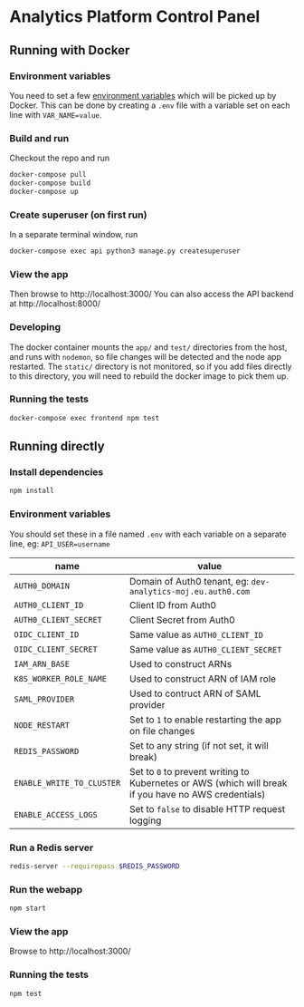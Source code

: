 # Analytics Platform Control Panel

## Running with Docker

### Environment variables
You need to set a few [environment variables](#env) which will be picked up by Docker. This can be done by creating a `.env` file with a variable set on each line with `VAR_NAME=value`.

### Build and run
Checkout the repo and run
```sh
docker-compose pull
docker-compose build
docker-compose up
```

### Create superuser (on first run)
In a separate terminal window, run
```sh
docker-compose exec api python3 manage.py createsuperuser
```

### View the app
Then browse to http://localhost:3000/
You can also access the API backend at http://localhost:8000/

### Developing
The docker container mounts the `app/` and `test/` directories from the host, and runs with `nodemon`, so file changes will be detected and the node app restarted. The `static/` directory is not monitored, so if you add files directly to this directory, you will need to rebuild the docker image to pick them up.

### Running the tests
```sh
docker-compose exec frontend npm test
```

## Running directly

### Install dependencies
```sh
npm install
```

### <a name="env"></a>Environment variables
You should set these in a file named `.env` with each variable on a separate line, eg: `API_USER=username`

| name | value |
| ---- | ----- |
| `AUTH0_DOMAIN` | Domain of Auth0 tenant, eg: `dev-analytics-moj.eu.auth0.com` |
| `AUTH0_CLIENT_ID` | Client ID from Auth0 |
| `AUTH0_CLIENT_SECRET` | Client Secret from Auth0 |
| `OIDC_CLIENT_ID` | Same value as `AUTH0_CLIENT_ID` |
| `OIDC_CLIENT_SECRET` | Same value as `AUTH0_CLIENT_SECRET` |
| `IAM_ARN_BASE` | Used to construct ARNs |
| `K8S_WORKER_ROLE_NAME` | Used to construct ARN of IAM role |
| `SAML_PROVIDER` | Used to contruct ARN of SAML provider |
| `NODE_RESTART` | Set to `1` to enable restarting the app on file changes |
| `REDIS_PASSWORD` | Set to any string (if not set, it will break) |
| `ENABLE_WRITE_TO_CLUSTER` | Set to `0` to prevent writing to Kubernetes or AWS (which will break if you have no AWS credentials) |
| `ENABLE_ACCESS_LOGS` | Set to `false` to disable HTTP request logging |

### Run a Redis server
```sh
redis-server --requirepass $REDIS_PASSWORD
```

### Run the webapp
```sh
npm start
```

### View the app
Browse to http://localhost:3000/

### Running the tests
```sh
npm test
```
